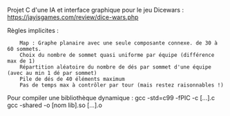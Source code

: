 Projet C d'une IA et interface graphique pour le jeu Dicewars : https://jayisgames.com/review/dice-wars.php




Règles implicites :

        Map : Graphe planaire avec une seule composante connexe. de 30 à 60 sommets.
        Choix du nombre de sommet quasi uniforme par équipe (différence max de 1)
        Répartition aléatoire du nombre de dés par sommet d'une équipe (avec au min 1 dé par sommet)
        Pile de dés de 40 éléments maximum
        Pas de temps max à contrôler par tour (mais restez raisonnables !)


Pour compiler une bibliothèque dynamique :
  gcc -std=c99 -fPIC -c  [...].c
  gcc -shared -o [nom lib].so [...].o
